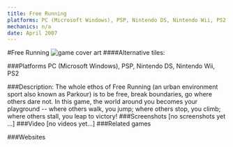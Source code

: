 ```yaml
---
title: Free Running
platforms: PC (Microsoft Windows), PSP, Nintendo DS, Nintendo Wii, PS2
mechanics: n/a
date: April 2007
---
```

#Free Running
![game cover art](//images.igdb.com/igdb/image/upload/t_cover_big/ynzxqkjklltvucsc01la.jpg "Logo Title Text 1")
####Alternative tiles:

###Platforms
PC (Microsoft Windows), PSP, Nintendo DS, Nintendo Wii, PS2

###Description:
The whole ethos of Free Running (an urban environment sport also known as Parkour) is to be free, break boundaries, go where others dare not. In this game, the world around you becomes your playground -- where others walk, you jump; where others stop, you climb; where others stall, you leap to victory!
###Screenshots
[no screenshots yet ...]
###Video
[no videos yet...]
###Related games

###Websites

